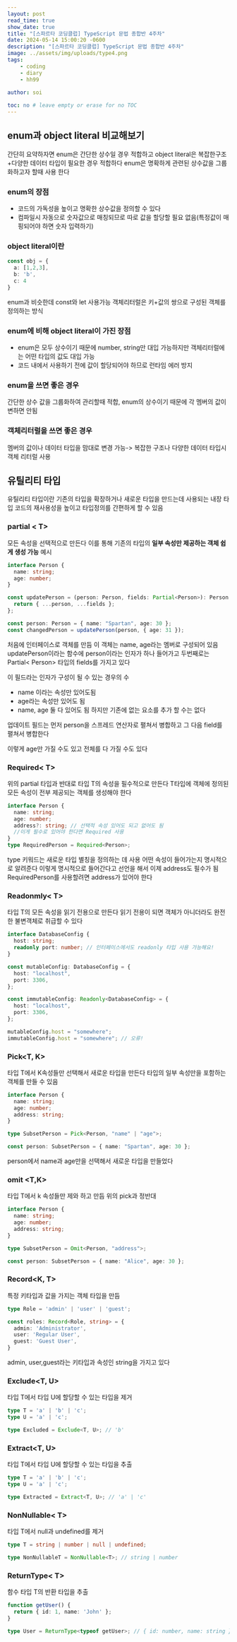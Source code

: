 ```yaml
---
layout: post
read_time: true
show_date: true
title: "[스파르타 코딩클럽] TypeScript 문법 종합반 4주차"
date: 2024-05-14 15:00:20 -0600
description: "[스파르타 코딩클럽] TypeScript 문법 종합반 4주차"
image: ../assets/img/uploads/type4.png
tags: 
    - coding
    - diary
    - hh99
 
author: soi

toc: no # leave empty or erase for no TOC
---
```


## enum과 object literal 비교해보기 
간단히 요약하자면 enum은 간단한 상수일 경우 적합하고 object literal은 복잡한구조+다양한 데이터 타입이 필요한 경우 적합하다 
enum은 명확하게 관련된 상수값을 그룹화하고자 할때 사용 한다 
### enum의 장점
- 코드의 가독성을 높이고 명확한 상수값을 정의할 수 있다 
- 컴파일시 자동으로 숫자값으로 매칭되므로 따로 값을 할당할 필요 없음(특정값이 매핑되어야 하면 숫자 입력하기)

### object literal이란
```typescript
const obj = {
  a: [1,2,3],
  b: 'b',
  c: 4
}
```
enum과 비슷한데 const와 let 사용가능
객체리터럴은 키+값의 쌍으로 구성된 객체를 정의하는 방식

### enum에 비해 object literal이 가진 장점
  - enum은 모두 상수이기 때문에 number, string만 대입 가능하지만 객체리터럴에는 어떤 타입의 값도 대입 가능
  - 코드 내에서 사용하기 전에 값이 할당되어야 하므로 런타임 에러 방지 

### enum을 쓰면 좋은 경우 
간단한 상수 값을 그룹화하여 관리할때 적합, enum의 상수이기 때문에 각 멤버의 값이 변하면 안됨
### 객체리터럴을 쓰면 좋은 경우
멤버의 값이나 데이터 타입을 맘대로 변경 가능-> 복잡한 구조나 다양한 데이터 타입시 객체 리터럴 사용

## 유틸리티 타입
유틸리티 타입이란 기존의 타입을 확장하거나 새로운 타입을 만드는데 사용되는 내장 타입
코드의 재사용성을 높이고 타입정의를 간편하게 할 수 있음

### partial < T>
모든 속성을 선택적으로 만든다  이를 통해 기존의 타입의 **일부 속성만 제공하는 객체 쉽게 생성 가능**
예시
```typescript
interface Person {
  name: string;
  age: number;
}

const updatePerson = (person: Person, fields: Partial<Person>): Person => {
  return { ...person, ...fields };
};

const person: Person = { name: "Spartan", age: 30 };
const changedPerson = updatePerson(person, { age: 31 });
```
처음에 인터페이스로 객체를 만듬 이 객체는 name, age라는 멤버로 구성되어 있음
updatePerson이라는 함수에 person이라는 인자가 하나 들어가고 두번째로는 Partial< Person> 타입의 fields를 가지고 있다

이 필드라는 인자가 구성이 될 수 있는 경우의 수
- name 이라는 속성만 있어도됨
- age라는 속성만 있어도 됨
- name, age 둘 다 있어도 됨
하지만 기존에 없는 요소를 추가 할 수는 없다 

업데이트 필드는 먼저 person을 스프레드 연산자로 펼쳐서 병합하고 그 다음 field를 펼쳐서 병합한다 

이렇게 age만 가질 수도 있고 전체를 다 가질 수도 있다 

### Required< T>
위의 partial 타입과 반대로 타입 T의 속성을 필수적으로 만든다 
T타입에 객체에 정의된 모든 속성이 전부 제공되는 객체를 생성해야 한다 
```typescript
interface Person {
  name: string;
  age: number;
  address?: string; // 선택적 속성 있어도 되고 없어도 됨 
  //이게 필수로 있어야 한다면 Required 사용
}
type RequiredPerson = Required<Person>;
```
type 키워드는 새로운 타입 별칭을 정의하는 데 사용
어떤 속성이 들어가는지 명시적으로 알려준다 
이렇게 명시적으로 들어간다고 선언을 해서 이제 address도 필수가 됨 RequiredPerson를 사용할려면 address가 있어야 한다 

### Readonmly< T>
타입 T의 모든 속성을 읽기 전용으로 만든다 읽기 전용이 되면 객체가 아니더라도 완전한 불변객체로 취급할 수 있다 
```typescript
interface DatabaseConfig {
  host: string;
  readonly port: number; // 인터페이스에서도 readonly 타입 사용 가능해요!
}

const mutableConfig: DatabaseConfig = {
  host: "localhost",
  port: 3306,
};

const immutableConfig: Readonly<DatabaseConfig> = {
  host: "localhost",
  port: 3306,
};

mutableConfig.host = "somewhere";
immutableConfig.host = "somewhere"; // 오류!
```

### Pick<T, K>
타입 T에서 K속성들만 선택해서 새로운 타입을 만든다 
타입의 일부 속성만을 포함하는 객체를 만들 수 있음
```typescript
interface Person {
  name: string;
  age: number;
  address: string;
}

type SubsetPerson = Pick<Person, "name" | "age">;

const person: SubsetPerson = { name: "Spartan", age: 30 };
```
person에서 name과 age만을 선택해서 새로운 타입을 만들었다 

### omit <T,K>
타입 T에서 k 속성들만 제와 하고 만듬 위의 pick과 정반대 
```typescript
interface Person {
  name: string;
  age: number;
  address: string;
}

type SubsetPerson = Omit<Person, "address">;

const person: SubsetPerson = { name: "Alice", age: 30 };
```
### Record<K, T>
특정 키타입과 값을 가지는 객체 타입을 만듬
```typescript
type Role = 'admin' | 'user' | 'guest';

const roles: Record<Role, string> = {
  admin: 'Administrator',
  user: 'Regular User',
  guest: 'Guest User',
}
```
admin, user,guest라는 키타입과 속성인 string을 가지고 있다 

### Exclude<T, U>
타입 T에서 타입 U에 할당할 수 있는 타입을 제거
```typescript
type T = 'a' | 'b' | 'c';
type U = 'a' | 'c';

type Excluded = Exclude<T, U>; // 'b'
```

### Extract<T, U>
타입 T에서 타입 U에 할당할 수 있는 타입을 추출
```typescript
type T = 'a' | 'b' | 'c';
type U = 'a' | 'c';

type Extracted = Extract<T, U>; // 'a' | 'c'

```

### NonNullable< T>
  타입 T에서 null과 undefined를 제거
```typescript
type T = string | number | null | undefined;

type NonNullableT = NonNullable<T>; // string | number

```

### ReturnType< T>
함수 타입 T의 반환 타입을 추출
```typescript
function getUser() {
  return { id: 1, name: 'John' };
}

type User = ReturnType<typeof getUser>; // { id: number, name: string }
```